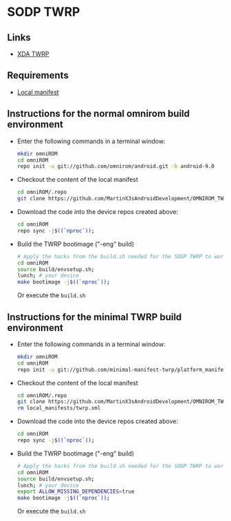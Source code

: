 # SODP TWRP

## Links
- [XDA TWRP](https://forum.xda-developers.com/xperia-xz2/development/recovery-twrp-3-2-2-0-touch-recovery-t3821597)

## Requirements
- [Local manifest](https://github.com/MartinX3sAndroidDevelopment/OMNIROM_TWRP_local_manifests)

## Instructions for the normal omnirom build environment
- Enter the following commands in a terminal window: 
    ```bash
    mkdir omniROM
    cd omniROM
    repo init -u git://github.com/omnirom/android.git -b android-9.0
    ```
- Checkout the content of the local manifest
    ```bash
    cd omniROM/.repo
    git clone https://github.com/MartinX3sAndroidDevelopment/OMNIROM_TWRP_local_manifests local_manifests
    ```
- Download the code into the device repos created above:
    ```bash
    cd omniROM
    repo sync -j$((`nproc`));
    ```
- Build the TWRP bootimage ("-eng" build)
    ```bash
    # Apply the hacks from the build.sh needed for the SODP TWRP to work.
    cd omniROM
    source build/envsetup.sh;
    lunch; # your device
    make bootimage -j$((`nproc`));
    ```
    Or execute the `build.sh`

## Instructions for the minimal TWRP build environment
- Enter the following commands in a terminal window: 
    ```bash
    mkdir omniROM
    cd omniROM
    repo init -u git://github.com/minimal-manifest-twrp/platform_manifest_twrp_omni.git -b twrp-9.0
    ```
- Checkout the content of the local manifest
    ```bash
    cd omniROM/.repo
    git clone https://github.com/MartinX3sAndroidDevelopment/OMNIROM_TWRP_local_manifests local_manifests
    rm local_manifests/twrp.xml
    ```
- Download the code into the device repos created above:
    ```bash
    cd omniROM
    repo sync -j$((`nproc`));
    ```
- Build the TWRP bootimage ("-eng" build)
    ```bash
    # Apply the hacks from the build.sh needed for the SODP TWRP to work.
    cd omniROM
    source build/envsetup.sh;
    lunch; # your device
    export ALLOW_MISSING_DEPENDENCIES=true
    make bootimage -j$((`nproc`));
    ```
    Or execute the `build.sh`
